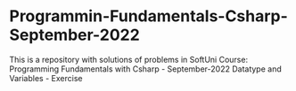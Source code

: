 # Programmin-Fundamentals-Csharp-September-2022
This is a repository with solutions of problems in SoftUni Course: Programming Fundamentals with Csharp - September-2022
Datatype and Variables - Exercise
